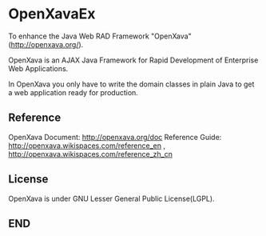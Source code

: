 OpenXavaEx
==========

To enhance the Java Web RAD Framework "OpenXava"(http://openxava.org/).

OpenXava is an AJAX Java Framework for Rapid Development of Enterprise Web Applications.

In OpenXava you only have to write the domain classes in plain Java to get a web application ready for production.


Reference
--------
OpenXava Document: http://openxava.org/doc
Reference Guide: http://openxava.wikispaces.com/reference_en , http://openxava.wikispaces.com/reference_zh_cn


License
--------
OpenXava is under GNU Lesser General Public License(LGPL).


END
--------
